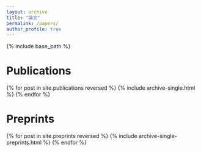 ```yaml
---
layout: archive
title: "論文"
permalink: /papers/
author_profile: true
---
```


<!-- {% if author.googlescholar %}
  You can also find my articles on <u><a href="{{author.googlescholar}}">my Google Scholar profile</a>.</u>
{% endif %} -->

{% include base_path %}

# Publications
{% for post in site.publications reversed %}
  {% include archive-single.html %}
{% endfor %}

# Preprints
{% for post in site.preprints reversed %}
  {% include archive-single-preprints.html %}
{% endfor %}